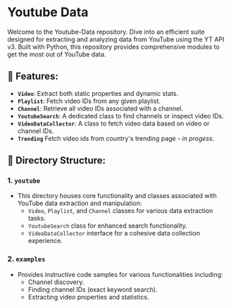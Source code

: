 # **Youtube Data**

Welcome to the Youtube-Data repository. Dive into an efficient suite designed for extracting and analyzing data from YouTube using the YT API v3. Built with Python, this repository provides comprehensive modules to get the most out of YouTube data.

## 📌 Features:
- **`Video`**: Extract both static properties and dynamic stats.
- **`Playlist`**: Fetch video IDs from any given playlist.
- **`Channel`**: Retrieve all video IDs associated with a channel.
- **`YoutubeSearch`**: A dedicated class to find channels or inspect video IDs.
- **`VideoDataCollector`**: A class to fetch video data based on video or channel IDs.
- **`Trending`** Fetch video ids from country's trending page - *in progess*.

## 📁 Directory Structure:
### 1. `youtube`
- This directory houses core functionality and classes associated with YouTube data extraction and manipulation:
  - `Video`, `Playlist`, and `Channel` classes for various data extraction tasks.
  - `YoutubeSearch` class for enhanced search functionality.
  - `VideoDataCollector` interface for a cohesive data collection experience.

### 2. `examples`
- Provides instructive code samples for various functionalities including:
  - Channel discovery.
  - Finding channel IDs (exact keyword search).
  - Extracting video properties and statistics.

